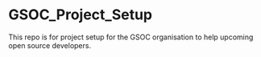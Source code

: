 # GSOC_Project_Setup
This repo is for project setup for the GSOC organisation to help upcoming open source developers.
